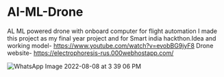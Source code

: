 # AI-ML-Drone
AL ML powered drone with onboard computer for flight automation
I made this project as my final year project and for Smart india hackthon.Idea and working model-
https://www.youtube.com/watch?v=evobBG9jyF8
Drone website-
https://electrophoresis-rus.000webhostapp.com/

![WhatsApp Image 2022-08-08 at 3 39 06 PM](https://user-images.githubusercontent.com/84247246/183896659-b479e90e-7df2-4df0-b899-481c4ee692c5.jpeg)

